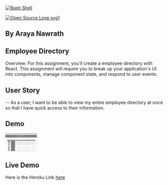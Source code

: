 [![Bash Shell](https://badges.frapsoft.com/bash/v1/bash.png?v=103)](https://github.com/ellerbrock/open-source-badges/)

[![Open Source Love svg1](https://badges.frapsoft.com/os/v1/open-source.svg?v=103)](https://github.com/ellerbrock/open-source-badges/)


## By Araya Nawrath 

## Employee Directory

Overview: For this assignment, you'll create a employee directory with React. This assignment will require you to break up your application's UI into components, manage component state, and respond to user events.

## User Story

-- As a user, I want to be able to view my entire employee directory at once so that I have quick access to their information.

## Demo 
<img src= "images/Screenshot.png"  style ="width: 100px">


## Live Demo 

Here is the Heroku Link [here](https://employeetodo-directory.herokuapp.com/)

























